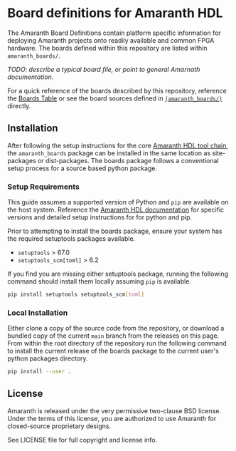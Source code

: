 # Board definitions for Amaranth HDL

The Amaranth Board Definitions contain platform specific information for deploying Amaranth projects onto readily available and common FPGA hardware. The boards defined within this repository are listed within `amaranth_boards/`.

*TODO: describe a typical board file, or point to general Amarnath documentation.*

For a quick reference of the boards described by this repository, reference the [Boards Table](docs/boards_table.md) or see the board sources defined in [`(amaranth_boards/)`](amaranth_boards/) directly.

## Installation

After following the setup instructions for the core [Amaranth HDL tool chain](https://amaranth-lang.org/docs/amaranth/latest/install.html), the `amaranth_boards` package can be installed in the same location as site-packages or dist-packages. The boards package follows a conventional setup process for a source based python package.

### Setup Requirements

This guide assumes a supported version of Python and `pip` are available on the host system. Reference the [Amaranth HDL documentation](https://amaranth-lang.org/docs/amaranth/latest/install.html) for specific versions and detailed setup instructions for for python and pip.

Prior to attempting to install the boards package, ensure your system has the required setuptools packages available.

- `setuptools` > 67.0
- `setuptools_scm[toml]` > 6.2

If you find you are missing either setuptools package, running the following command should install them locally assuming `pip` is available.

```bash
pip install setuptools setuptools_scm[toml]
```

### Local Installation

Either clone a copy of the source code from the repository, or download a bundled copy of the current `main` branch from the releases on this page. From within the root directory of the repository run the following command to install the current release of the boards package to the current user's python packages directory.

```bash
pip install --user .
```

## License

Amaranth is released under the very permissive two-clause BSD license. Under the terms of this license, you are authorized to use Amaranth for closed-source proprietary designs.

See LICENSE file for full copyright and license info.
